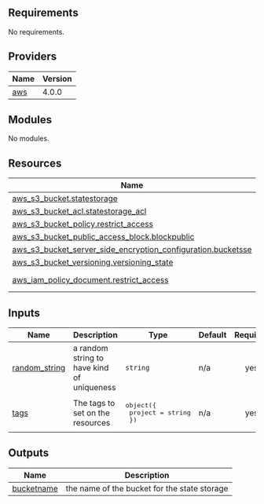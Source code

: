 <!-- BEGIN_TF_DOCS -->
## Requirements

No requirements.

## Providers

| Name | Version |
|------|---------|
| <a name="provider_aws"></a> [aws](#provider\_aws) | 4.0.0 |

## Modules

No modules.

## Resources

| Name | Type |
|------|------|
| [aws_s3_bucket.statestorage](https://registry.terraform.io/providers/hashicorp/aws/latest/docs/resources/s3_bucket) | resource |
| [aws_s3_bucket_acl.statestorage_acl](https://registry.terraform.io/providers/hashicorp/aws/latest/docs/resources/s3_bucket_acl) | resource |
| [aws_s3_bucket_policy.restrict_access](https://registry.terraform.io/providers/hashicorp/aws/latest/docs/resources/s3_bucket_policy) | resource |
| [aws_s3_bucket_public_access_block.blockpublic](https://registry.terraform.io/providers/hashicorp/aws/latest/docs/resources/s3_bucket_public_access_block) | resource |
| [aws_s3_bucket_server_side_encryption_configuration.bucketsse](https://registry.terraform.io/providers/hashicorp/aws/latest/docs/resources/s3_bucket_server_side_encryption_configuration) | resource |
| [aws_s3_bucket_versioning.versioning_state](https://registry.terraform.io/providers/hashicorp/aws/latest/docs/resources/s3_bucket_versioning) | resource |
| [aws_iam_policy_document.restrict_access](https://registry.terraform.io/providers/hashicorp/aws/latest/docs/data-sources/iam_policy_document) | data source |

## Inputs

| Name | Description | Type | Default | Required |
|------|-------------|------|---------|:--------:|
| <a name="input_random_string"></a> [random\_string](#input\_random\_string) | a random string to have kind of uniqueness | `string` | n/a | yes |
| <a name="input_tags"></a> [tags](#input\_tags) | The tags to set on the resources | <pre>object({<br>    project = string<br>  })</pre> | n/a | yes |

## Outputs

| Name | Description |
|------|-------------|
| <a name="output_bucketname"></a> [bucketname](#output\_bucketname) | the name of the bucket for the state storage |
<!-- END_TF_DOCS -->